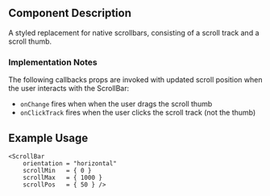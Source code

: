 ## Component Description

A styled replacement for native scrollbars, consisting of a scroll track and a
scroll thumb.

### Implementation Notes

The following callbacks props are invoked with updated scroll position when the
user interacts with the ScrollBar:

- `onChange` fires when when the user drags the scroll thumb
- `onClickTrack` fires when the user clicks the scroll track (not the thumb)

## Example Usage

```
<ScrollBar
    orientation = "horizontal"
    scrollMin   = { 0 }
    scrollMax   = { 1000 }
    scrollPos   = { 50 } />
```
